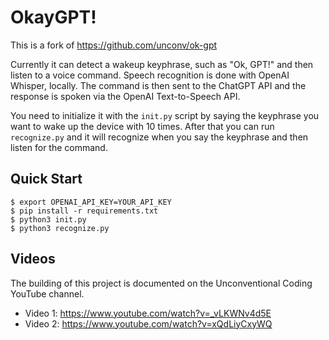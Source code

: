 # OkayGPT!

This is a fork of https://github.com/unconv/ok-gpt

Currently it can detect a wakeup keyphrase, such as "Ok, GPT!" and then listen to a voice command. Speech recognition is done with OpenAI Whisper, locally. The command is then sent to the ChatGPT API and the response is spoken via the OpenAI Text-to-Speech API.

You need to initialize it with the `init.py` script by saying the keyphrase you want to wake up the device with 10 times. After that you can run `recognize.py` and it will recognize when you say the keyphrase and then listen for the command.

## Quick Start

```shell
$ export OPENAI_API_KEY=YOUR_API_KEY
$ pip install -r requirements.txt
$ python3 init.py
$ python3 recognize.py
```

## Videos

The building of this project is documented on the Unconventional Coding YouTube channel.

- Video 1: https://www.youtube.com/watch?v=_vLKWNv4d5E
- Video 2: https://www.youtube.com/watch?v=xQdLiyCxyWQ
